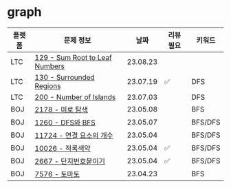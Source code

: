 # graph
| 플랫폼  | 문제 정보 | 날짜       | 리뷰 필요 | 키워드     |
|------|-----|----------|-------|---------|
| LTC | [129 - Sum Root to Leaf Numbers](https://leetcode.com/problems/sum-root-to-leaf-numbers/) | 23.08.23 | | |
| LTC | [130 - Surrounded Regions](https://leetcode.com/problems/surrounded-regions/) | 23.07.19 | ✅     | DFS |
| LTC | [200 - Number of Islands](https://leetcode.com/problems/number-of-islands/) | 23.07.03 |       | DFS |
| BOJ | [2178 - 미로 탐색](https://www.acmicpc.net/problem/2178) | 23.05.08 |       | BFS |
| BOJ | [1260 - DFS와 BFS](https://www.acmicpc.net/problem/1260) | 23.05.07 |       | BFS/DFS | 
| BOJ  | [11724 - 연결 요소의 개수](https://www.acmicpc.net/problem/11724) | 23.05.04 |       | BFS/DFS |
| BOJ  | [10026 - 적록색약](https://www.acmicpc.net/problem/10026) | 23.05.04 | ✅     | BFS/DFS |
| BOJ  | [2667 - 단지번호붙이기](https://www.acmicpc.net/problem/2667) | 23.05.04 | ✅     | BFS/DFS |
| BOJ  | [7576 - 토마토](https://www.acmicpc.net/problem/7576) | 23.04.23 |       | BFS     |

